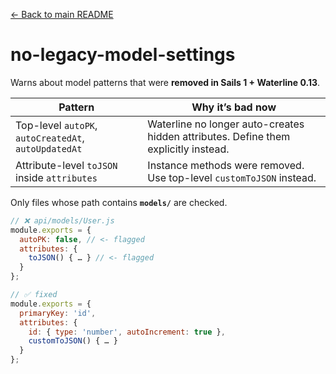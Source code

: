 [← Back to main README](../READme.md)

# no-legacy-model-settings

Warns about model patterns that were **removed in Sails 1 + Waterline 0.13**.

| Pattern                                              | Why it’s bad now                                                                    |
| ---------------------------------------------------- | ----------------------------------------------------------------------------------- |
| Top-level `autoPK`, `autoCreatedAt`, `autoUpdatedAt` | Waterline no longer auto-creates hidden attributes. Define them explicitly instead. |
| Attribute-level `toJSON` inside `attributes`         | Instance methods were removed. Use top-level `customToJSON` instead.                |

Only files whose path contains **`models/`** are checked.

```js
// ❌ api/models/User.js
module.exports = {
  autoPK: false, // <- flagged
  attributes: {
    toJSON() { … } // <- flagged
  }
};

// ✅ fixed
module.exports = {
  primaryKey: 'id',
  attributes: {
    id: { type: 'number', autoIncrement: true },
    customToJSON() { … }
  }
};
```
